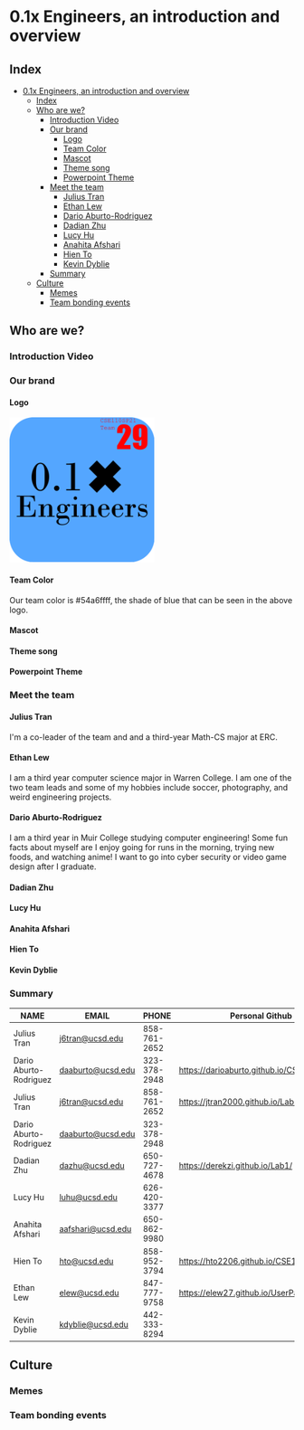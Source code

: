 # 0.1x Engineers, an introduction and overview 
## Index
- [0.1x Engineers, an introduction and overview](#01x-engineers-an-introduction-and-overview)
	- [Index](#index)
	- [Who are we?](#who-are-we)
		- [Introduction Video](#introduction-video)
		- [Our brand](#our-brand)
			- [Logo](#logo)
			- [Team Color](#team-color)
			- [Mascot](#mascot)
			- [Theme song](#theme-song)
			- [Powerpoint Theme](#powerpoint-theme)
		- [Meet the team](#meet-the-team)
			- [Julius Tran](#julius-tran)
			- [Ethan Lew](#ethan-lew)
			- [Dario Aburto-Rodriguez](#dario-aburto-rodriguez)
			- [Dadian Zhu](#dadian-zhu)
			- [Lucy Hu](#lucy-hu)
			- [Anahita Afshari](#anahita-afshari)
			- [Hien To](#hien-to)
			- [Kevin Dyblie](#kevin-dyblie)
		- [Summary](#summary)
	- [Culture](#culture)
		- [Memes](#memes)
		- [Team bonding events](#team-bonding-events)


## Who are we?
### Introduction Video

### Our brand

#### Logo
<img src="logo.png" width="256"/>

#### Team Color
Our team color is \#54a6ffff, the shade of blue that can be seen in the above logo.

#### Mascot
#### Theme song
#### Powerpoint Theme

### Meet the team

#### Julius Tran
I'm a co-leader of the team and and a third-year Math-CS major at ERC.

#### Ethan Lew
I am a third year computer science major in Warren College. I am one of the two team leads and some of my hobbies include soccer, photography, and weird engineering projects.
#### Dario Aburto-Rodriguez
I am a third year in Muir College studying computer engineering! Some fun facts about myself are I enjoy going for runs in the morning, trying new foods, and watching anime! I want to go into cyber security or video game design after I graduate. 

#### Dadian Zhu
#### Lucy Hu
#### Anahita Afshari
#### Hien To
#### Kevin Dyblie

### Summary
| NAME                   | EMAIL             | PHONE        | Personal Github                        |
|------------------------|-------------------|--------------|----------------------------------------|
| Julius Tran            | j6tran@ucsd.edu   | 858-761-2652 |                                        |
| Dario Aburto-Rodriguez | daaburto@ucsd.edu | 323-378-2948 | https://darioaburto.github.io/CSE110_Lab1/                                       |
| Julius Tran            | j6tran@ucsd.edu   | 858-761-2652 | https://jtran2000.github.io/Lab2/                                       |
| Dario Aburto-Rodriguez | daaburto@ucsd.edu | 323-378-2948 |                                        |
| Dadian Zhu             | dazhu@ucsd.edu    | 650-727-4678 | https://derekzi.github.io/Lab1/        |
| Lucy Hu                | luhu@ucsd.edu     | 626-420-3377 |                                        |
| Anahita Afshari        | aafshari@ucsd.edu | 650-862-9980 |                                        |
| Hien To                | hto@ucsd.edu      | 858-952-3794 | https://hto2206.github.io/CSE110Lab1/  |
| Ethan Lew              | elew@ucsd.edu     | 847-777-9758 | https://elew27.github.io/UserPage/     |
| Kevin Dyblie           | kdyblie@ucsd.edu  | 442-333-8294 |                                        |


## Culture
### Memes
### Team bonding events


